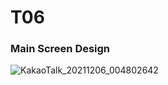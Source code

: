 # T06

### Main Screen Design
![KakaoTalk_20211206_004802642](https://user-images.githubusercontent.com/81912182/144753575-59460735-d967-45f4-841f-5eaeba9f35aa.png)

